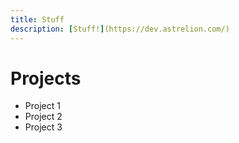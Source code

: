 ```yaml
---
title: Stuff
description: [Stuff!](https://dev.astrelion.com/)
---
```

# Projects
- Project 1
- Project 2
- Project 3